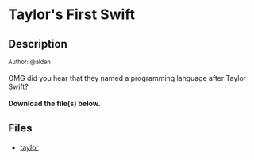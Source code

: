 # Taylor's First Swift

## Description

<small>Author: @alden</small><br><br>OMG did you hear that they named a programming language after Taylor Swift? <br><br> <b>Download the file(s) below.</b>


## Files

* [taylor](files/taylor)

